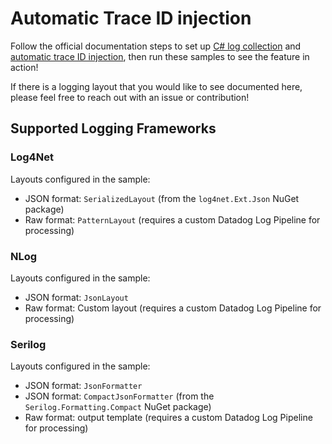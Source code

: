 # Automatic Trace ID injection
Follow the official documentation steps to set up [C# log collection](https://docs.datadoghq.com/logs/log_collection/csharp/) and [automatic trace ID injection](https://docs.datadoghq.com/tracing/connect_logs_and_traces/?tab=net), then run these samples to see the feature in action!

If there is a logging layout that you would like to see documented here, please feel free to reach out with an issue or contribution!

## Supported Logging Frameworks
### Log4Net
Layouts configured in the sample:
- JSON format: `SerializedLayout` (from the `log4net.Ext.Json` NuGet package)
- Raw format: `PatternLayout` (requires a custom Datadog Log Pipeline for processing)

### NLog
Layouts configured in the sample:
- JSON format: `JsonLayout`
- Raw format: Custom layout (requires a custom Datadog Log Pipeline for processing)

### Serilog
Layouts configured in the sample:
- JSON format: `JsonFormatter`
- JSON format: `CompactJsonFormatter` (from the `Serilog.Formatting.Compact` NuGet package)
- Raw format: output template (requires a custom Datadog Log Pipeline for processing)
